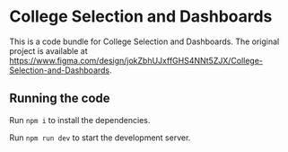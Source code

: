 
  # College Selection and Dashboards

  This is a code bundle for College Selection and Dashboards. The original project is available at https://www.figma.com/design/jokZbhUJxffGHS4NNt5ZJX/College-Selection-and-Dashboards.

  ## Running the code

  Run `npm i` to install the dependencies.

  Run `npm run dev` to start the development server.
  